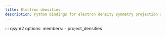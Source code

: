 ```yaml
---
title: Electron densities
description: Python bindings for electron density symmetry projection in QSym²
---
```


::: qsym2
    options:
      members:
        - project_densities
